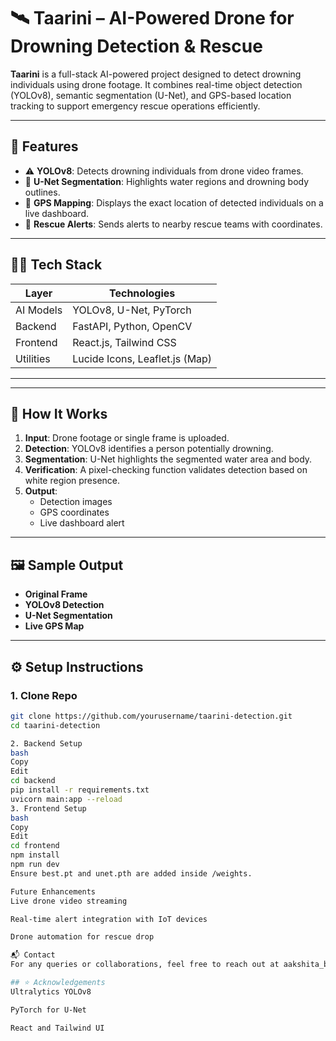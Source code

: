 # 🛰️ Taarini – AI-Powered Drone for Drowning Detection & Rescue

**Taarini** is a full-stack AI-powered project designed to detect drowning individuals using drone footage. It combines real-time object detection (YOLOv8), semantic segmentation (U-Net), and GPS-based location tracking to support emergency rescue operations efficiently.

---

## 🚀 Features

- ⚠️ **YOLOv8**: Detects drowning individuals from drone video frames.
- 🧠 **U-Net Segmentation**: Highlights water regions and drowning body outlines.
- 📍 **GPS Mapping**: Displays the exact location of detected individuals on a live dashboard.
- 📡 **Rescue Alerts**: Sends alerts to nearby rescue teams with coordinates.

---

## 🧑‍💻 Tech Stack

| Layer         | Technologies                     |
|---------------|----------------------------------|
| AI Models     | YOLOv8, U-Net, PyTorch           |
| Backend       | FastAPI, Python, OpenCV          |
| Frontend      | React.js, Tailwind CSS           |
| Utilities     | Lucide Icons, Leaflet.js (Map)   |

---


---

## 🧪 How It Works

1. **Input**: Drone footage or single frame is uploaded.
2. **Detection**: YOLOv8 identifies a person potentially drowning.
3. **Segmentation**: U-Net highlights the segmented water area and body.
4. **Verification**: A pixel-checking function validates detection based on white region presence.
5. **Output**:
   - Detection images
   - GPS coordinates
   - Live dashboard alert

---

## 🖼️ Sample Output

- **Original Frame**
- **YOLOv8 Detection**
- **U-Net Segmentation**
- **Live GPS Map**

---

## ⚙️ Setup Instructions

### 1. Clone Repo
```bash
git clone https://github.com/yourusername/taarini-detection.git
cd taarini-detection

2. Backend Setup
bash
Copy
Edit
cd backend
pip install -r requirements.txt
uvicorn main:app --reload
3. Frontend Setup
bash
Copy
Edit
cd frontend
npm install
npm run dev
Ensure best.pt and unet.pth are added inside /weights.

Future Enhancements
Live drone video streaming

Real-time alert integration with IoT devices

Drone automation for rescue drop

📬 Contact
For any queries or collaborations, feel free to reach out at aakshita_be22@thapar.edu

## ⭐ Acknowledgements
Ultralytics YOLOv8

PyTorch for U-Net

React and Tailwind UI

